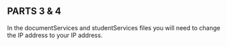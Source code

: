 ## PARTS 3 & 4 
In the documentServices and studentServices files you will need to change the IP address to your IP address.
